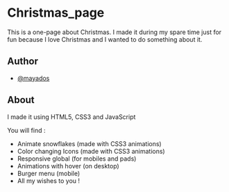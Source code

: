 # Christmas_page

This is a one-page about Christmas. I made it during my spare time just for fun because I love Christmas and I wanted to do something about it. 


## Author

- [@mayados](https://www.github.com/mayados)


## About
I made it using HTML5, CSS3 and JavaScript

You will find : 
- Animate snowflakes (made with CSS3 animations)
- Color changing Icons (made with CSS3 animations)
- Responsive global (for mobiles and pads)
- Animations with hover (on desktop) 
- Burger menu (mobile)
- All my wishes to you ! 

